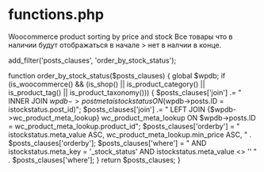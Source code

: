 # functions.php
Woocommerce product sorting by price and stock
Все товары что в наличии будут отображаться в начале > нет в налчии в конце.


add_filter('posts_clauses', 'order_by_stock_status');

function order_by_stock_status($posts_clauses) {
    global $wpdb;
    if (is_woocommerce() && (is_shop() || is_product_category() || is_product_tag() || is_product_taxonomy())) {
        $posts_clauses['join'] .= " INNER JOIN $wpdb->postmeta istockstatus ON ($wpdb->posts.ID = istockstatus.post_id)";
        $posts_clauses['join'] .= " LEFT JOIN {$wpdb->wc_product_meta_lookup} wc_product_meta_lookup ON $wpdb->posts.ID = wc_product_meta_lookup.product_id";
        $posts_clauses['orderby'] = " istockstatus.meta_value ASC, wc_product_meta_lookup.min_price ASC, " . $posts_clauses['orderby'];
        $posts_clauses['where'] = " AND istockstatus.meta_key = '_stock_status' AND istockstatus.meta_value <> '' " . $posts_clauses['where'];
    }
    return $posts_clauses;
}
